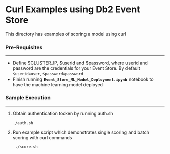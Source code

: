 # Curl Examples using Db2 Event Store
This directory has examples of scoring a model using curl

### Pre-Requisites

------

- Define \$CLUSTER_IP, \$userid and \$password, where userid and password are the credentials for your Event Store. By default `$userid=user`, `$password=password`
- Finish running **`Event_Store_ML_Model_Deployment.ipynb`**  notebook to have the machine learning model deployed

### Sample Execution

------

1. Obtain authentication tocken by running auth.sh

   ```bash
   ./auth.sh
   ```

2. Run example script which demonstrates single scoring and batch scoring with curl commands

   ```bash
	./score.sh
   ```

